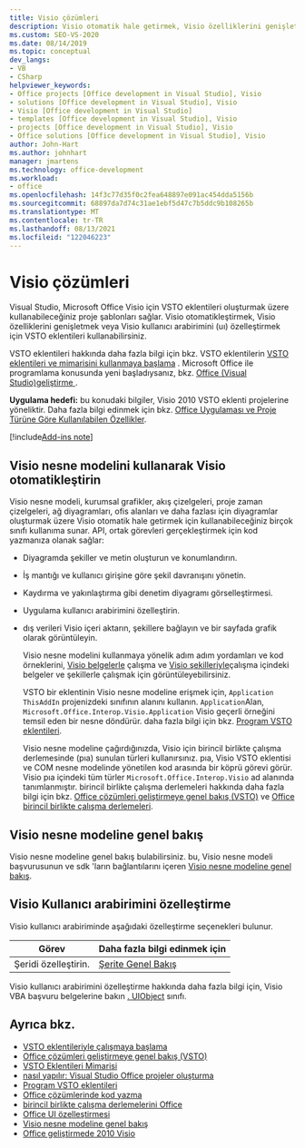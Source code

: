 ```yaml
---
title: Visio çözümleri
description: Visio otomatik hale getirmek, Visio özelliklerini genişletmek veya Visio kullanıcı arabirimini (uı) özelleştirmek için VSTO eklentilerini nasıl kullanabileceğinizi öğrenin.
ms.custom: SEO-VS-2020
ms.date: 08/14/2019
ms.topic: conceptual
dev_langs:
- VB
- CSharp
helpviewer_keywords:
- Office projects [Office development in Visual Studio], Visio
- solutions [Office development in Visual Studio], Visio
- Visio [Office development in Visual Studio]
- templates [Office development in Visual Studio], Visio
- projects [Office development in Visual Studio], Visio
- Office solutions [Office development in Visual Studio], Visio
author: John-Hart
ms.author: johnhart
manager: jmartens
ms.technology: office-development
ms.workload:
- office
ms.openlocfilehash: 14f3c77d35f0c2fea648897e091ac454dda5156b
ms.sourcegitcommit: 68897da7d74c31ae1ebf5d47c7b5ddc9b108265b
ms.translationtype: MT
ms.contentlocale: tr-TR
ms.lasthandoff: 08/13/2021
ms.locfileid: "122046223"
---
```

# <a name="visio-solutions"></a>Visio çözümleri
  Visual Studio, Microsoft Office Visio için VSTO eklentileri oluşturmak üzere kullanabileceğiniz proje şablonları sağlar. Visio otomatikleştirmek, Visio özelliklerini genişletmek veya Visio kullanıcı arabirimini (uı) özelleştirmek için VSTO eklentileri kullanabilirsiniz.

 VSTO eklentileri hakkında daha fazla bilgi için bkz. VSTO eklentilerin [VSTO eklentileri ve mimarisini kullanmaya başlama](../vsto/getting-started-programming-vsto-add-ins.md) . [](../vsto/architecture-of-vsto-add-ins.md) Microsoft Office ile programlama konusunda yeni başladıysanız, bkz. [Office &#40;Visual Studio&#41;geliştirme ](../vsto/getting-started-office-development-in-visual-studio.md).

 **Uygulama hedefi:** bu konudaki bilgiler, Visio 2010 VSTO eklenti projelerine yöneliktir. Daha fazla bilgi edinmek için bkz. [Office Uygulaması ve Proje Türüne Göre Kullanılabilen Özellikler](../vsto/features-available-by-office-application-and-project-type.md).

[!include[Add-ins note](includes/addinsnote.md)]

## <a name="automate-visio-by-using-the-visio-object-model"></a>Visio nesne modelini kullanarak Visio otomatikleştirin
 Visio nesne modeli, kurumsal grafikler, akış çizelgeleri, proje zaman çizelgeleri, ağ diyagramları, ofis alanları ve daha fazlası için diyagramlar oluşturmak üzere Visio otomatik hale getirmek için kullanabileceğiniz birçok sınıfı kullanıma sunar. API, ortak görevleri gerçekleştirmek için kod yazmanıza olanak sağlar:

- Diyagramda şekiller ve metin oluşturun ve konumlandırın.

- İş mantığı ve kullanıcı girişine göre şekil davranışını yönetin.

- Kaydırma ve yakınlaştırma gibi denetim diyagramı görselleştirmesi.

- Uygulama kullanıcı arabirimini özelleştirin.

- dış verileri Visio içeri aktarın, şekillere bağlayın ve bir sayfada grafik olarak görüntüleyin.

  Visio nesne modelini kullanmaya yönelik adım adım yordamları ve kod örneklerini, [Visio belgelerle](../vsto/working-with-visio-documents.md) çalışma ve [Visio şekilleriyle](../vsto/working-with-visio-shapes.md)çalışma içindeki belgeler ve şekillerle çalışmak için görüntüleyebilirsiniz.

  VSTO bir eklentinin Visio nesne modeline erişmek için, `Application` `ThisAddIn` projenizdeki sınıfının alanını kullanın. `Application`Alan, `Microsoft.Office.Interop.Visio.Application` Visio geçerli örneğini temsil eden bir nesne döndürür. daha fazla bilgi için bkz. [Program VSTO eklentileri](../vsto/programming-vsto-add-ins.md).

  Visio nesne modeline çağırdığınızda, Visio için birincil birlikte çalışma derlemesinde (pıa) sunulan türleri kullanırsınız. pıa, Visio VSTO eklentisi ve COM nesne modelinde yönetilen kod arasında bir köprü görevi görür. Visio pıa içindeki tüm türler `Microsoft.Office.Interop.Visio` ad alanında tanımlanmıştır. birincil birlikte çalışma derlemeleri hakkında daha fazla bilgi için bkz. [Office çözümleri geliştirmeye genel bakış &#40;VSTO&#41;](../vsto/office-solutions-development-overview-vsto.md) ve [Office birincil birlikte çalışma derlemeleri](../vsto/office-primary-interop-assemblies.md).

## <a name="visio-object-model-overview"></a>Visio nesne modeline genel bakış
 Visio nesne modeline genel bakış bulabilirsiniz. bu, Visio nesne modeli başvurusunun ve sdk 'ların bağlantılarını içeren [Visio nesne modeline genel bakış](../vsto/visio-object-model-overview.md).

## <a name="customize-the-user-interface-of-visio"></a>Visio Kullanıcı arabirimini özelleştirme
 Visio kullanıcı arabiriminde aşağıdaki özelleştirme seçenekleri bulunur.

|Görev|Daha fazla bilgi edinmek için|
|----------|--------------------------|
|Şeridi özelleştirin.|[Şerite Genel Bakış](../vsto/ribbon-overview.md)|

 Visio kullanıcı arabirimini özelleştirme hakkında daha fazla bilgi için, Visio VBA başvuru belgelerine bakın [. UIObject](/office/vba/api/Visio.UIObject) sınıfı.

## <a name="see-also"></a>Ayrıca bkz.
- [VSTO eklentileriyle çalışmaya başlama](../vsto/getting-started-programming-vsto-add-ins.md)
- [Office çözümleri geliştirmeye genel bakış &#40;VSTO&#41;](../vsto/office-solutions-development-overview-vsto.md)
- [VSTO Eklentileri Mimarisi](../vsto/architecture-of-vsto-add-ins.md)
- [nasıl yapılır: Visual Studio Office projeler oluşturma](../vsto/how-to-create-office-projects-in-visual-studio.md)
- [Program VSTO eklentileri](../vsto/programming-vsto-add-ins.md)
- [Office çözümlerinde kod yazma](../vsto/writing-code-in-office-solutions.md)
- [birincil birlikte çalışma derlemelerini Office](../vsto/office-primary-interop-assemblies.md)
- [Office UI özelleştirmesi](../vsto/office-ui-customization.md)
- [Visio nesne modeline genel bakış](../vsto/visio-object-model-overview.md)
- [Office geliştirmede 2010 Visio](/previous-versions/office/developer/office-2010/ff604964(v=office.14))

